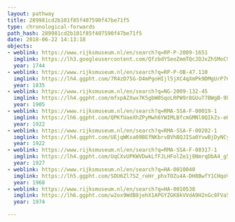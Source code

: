 ```yaml
---
layout: pathway
title: 289981cd2b101f85f407590f47be71f5
type: chronological-forwards
path_hash: 289981cd2b101f85f407590f47be71f5
date: 2018-06-22 14:13:18
objects:
- weblink: https://www.rijksmuseum.nl/en/search?q=RP-P-2009-1651
  imglink: https://lh3.googleusercontent.com/QfzbdYSeoZmmTQcJDJxZhSMoC9aN5uRGbusxKsSQAaNacWRvcq2P0e3VTV07K5ZsplnLzvRnl9stzbGEyHJIKrLKYe8=s200
  year: 1744
- weblink: https://www.rijksmuseum.nl/en/search?q=RP-P-OB-47.110
  imglink: https://lh4.ggpht.com/7R4zD75G-D4mPgoHIjl5jXC4qXmPk9DMgUrP7CvVPTYSlpMH31K3cJJm1ohobbD_Wif_iKXYFT2cUKySHLRsvVI-5HM=s200
  year: 1835
- weblink: https://www.rijksmuseum.nl/en/search?q=NG-2009-132-45
  imglink: https://lh4.ggpht.com/mfxpAZXwx7K5gbW0SqoLRPW9r8GUuT7BWgB-9huT7JSRBrqC1I_-KfBLCIThsOnow-cx1M92la3NeVCikeV90KnqvLeO=s200
  year: 1905
- weblink: https://www.rijksmuseum.nl/en/search?q=RMA-SSA-F-00019-1
  imglink: https://lh6.ggpht.com/QPKfUaeXhZPyMwh6YWIMLBfcmGMNl0QIkZs-eHrg0F7vQ4WCTOz03_yv5vTFUoIINFHaqwjL5bJ_HnJmugRN7izG5qtp=s200
  year: 1922
- weblink: https://www.rijksmuseum.nl/en/search?q=RMA-SSA-F-00202-1
  imglink: https://lh4.ggpht.com/UEjqWKsa09BEfNKbrvBVhBQJISa0YvwBjDyNCyG9_1uIJp4Xi939dC6kRy9ZNih0-F_DrDIJ37LFDfD8ib0D2uk_tA=s200
  year: 1922
- weblink: https://www.rijksmuseum.nl/en/search?q=RMA-SSA-F-00317-1
  imglink: https://lh4.ggpht.com/UqCXvUPKWVDwkLfFJLHFolZe1j8NmrqDbA4_g5uMTfDjZrFD2F5RavF-yuQ8lwFD3be4iDSuRYUDRJUK9t4oXdMlr0A=s200
  year: 1927
- weblink: https://www.rijksmuseum.nl/en/search?q=HA-0010040
  imglink: https://lh5.ggpht.com/SDU6Zl7SZ_reHr_phxTOZu4A-DH8BwfY1CHqoVEaSvzHo3lziAgmFlaA2s-bPzy2ueAfBJvu53rUpXSXn6kf8I46EOY=s200
  year: 1968
- weblink: https://www.rijksmuseum.nl/en/search?q=HA-0010538
  imglink: https://lh6.ggpht.com/w2ox9WdB8jehX1APGYZGK8kVVdA9H2nGc8FVa5foN6cCjosdT9oQy9GQF9EX3kPBFGZqd3xFt2mST2aXZ4KmPwUr9dXN=s200
  year: 1974

---
```

